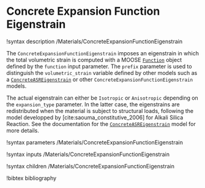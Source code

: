 # Concrete Expansion Function Eigenstrain

!syntax description /Materials/ConcreteExpansionFunctionEigenstrain

The `ConcreteExpansionFunctionEigenstrain` imposes an eigenstrain in which the total volumetric
strain is computed with a MOOSE [`Function`](/Functions/index.md) object defined by the `function`
input parameter. The `prefix` parameter is used to distinguish the `volumetric_strain` variable
defined by other models such as a [`ConcreteASREigenstrain`](/Materials/ConcreteASREigenstrain.md)
or other `ConcreteExpansionFunctionEigenstrain` models.

The actual eigenstrain can either be `Isotropic` or `Anisotropic` depending on the `expansion_type`
parameter. In the latter case, the eigenstrains are redistributed when the material is subject
to structural loads, following the model developped by [cite:saouma_constitutive_2006] for
Alkali Silica Reaction. See the documentation for the [`ConcreteASREigenstrain`](/Materials/ConcreteASREigenstrain.md)
model for more details.

!syntax parameters /Materials/ConcreteExpansionFunctionEigenstrain

!syntax inputs /Materials/ConcreteExpansionFunctionEigenstrain

!syntax children /Materials/ConcreteExpansionFunctionEigenstrain

!bibtex bibliography
